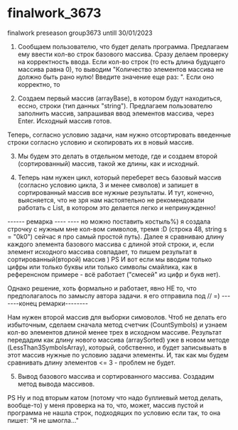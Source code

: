 # finalwork_3673
finalwork preseason group3673 untill 30/01/2023


1) Сообщаем пользователю, что будет делать программа. 
Предлагаем ему ввести кол-во строк базового массива.
Сразу делаем проверку на корректность ввода. 
Если кол-во строк (то есть длина будущего массива равна 0), то выводим "Количество элементов массива не должно быть рано нулю! Введите значение еще раз: ".
Если оно корректно, то

2) Создаем первый массив (arrayBase), в котором будут находиться, ессно, строки (тип данных "string").
Предлагаем пользователю заполнить массив, запрашивая ввод элементов массива, через Enter.
Исходный массив готов.

Теперь, согласно условию задачи, нам нужно отсортировать введенные строки согласно условию и скопировать их в новый массив.

3) Мы будем это делать в отдельном методе, где и создаем второй (сортированный) массив, такой же длины, как и исходный.

4) Теперь нам нужен цикл, который переберет весь базовый массив (согласно условию цикла, 3 и менее смволов) и запишет в сортированный массив все нужные результаты. 
И тут, конечно, выясняется, что не зря нам настоятельно не рекомендовали работать с List, в котором это делается легко и непринужденно!

------ ремарка ---- ----
но можно поставить костыль%) 
я создала строчку с нужным мне кол-вом символов, тремя  :D  (строка 48, string s = "0k0") сейчас я про самый простой путь).
Далее я сравниваю длину каждого элемента базового массива с длиной этой строки, и, если элемент исходного массива совпадает, то пишем результат в сортированный(второй) массив )
PS И вот если мы вводим только цифры или только буквы или только символы смайлика, как в референсном примере - всё работает ("смесей" из цифр и букв нет).
  
  Однако решение, хоть формально и работает, явно  НЕ то, что предполагалось по замыслу автора задачи.
  я его отправила под // =)
-------конец ремарки--------

Нам нужен второй массив для выборки симоволов. Чтоб не делать его избыточным, сделаем сначала метод счетчик (CountSymbols)
и узнаем кол-во элементов длиной менее трех в исходном массиве.
Результат передадим как длину нового массива (arraySorted) уже в новом методе (LessThan3SymbolsArray), который, собственно, и будет записывыать в этот массив нужные по условию задачи элементы. И, так как мы будем сравнивать длину элементов <= 3 - проблем не будет.


5) Вывод базового массива и сортированного массива. Создадим метод вывода массивов.

PS Ну и под вторым катом (потому что надо буллиевый метод делать, вообще-то) у меня проверка на то, что, может, массив пустой и программа не нашла строк, подходящих по условию если так, то она пишет: "Я не шмогла..."

